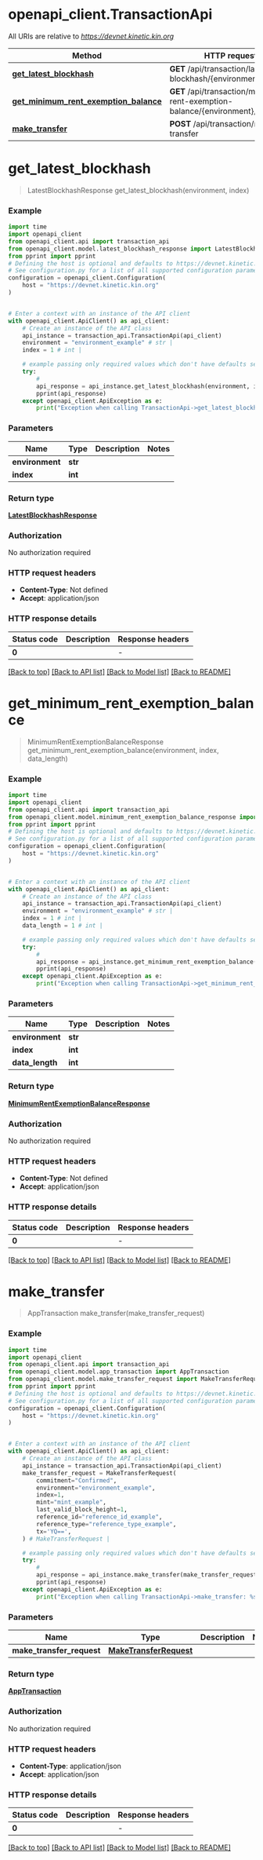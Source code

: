 # openapi_client.TransactionApi

All URIs are relative to *https://devnet.kinetic.kin.org*

Method | HTTP request | Description
------------- | ------------- | -------------
[**get_latest_blockhash**](TransactionApi.md#get_latest_blockhash) | **GET** /api/transaction/latest-blockhash/{environment}/{index} | 
[**get_minimum_rent_exemption_balance**](TransactionApi.md#get_minimum_rent_exemption_balance) | **GET** /api/transaction/minimum-rent-exemption-balance/{environment}/{index} | 
[**make_transfer**](TransactionApi.md#make_transfer) | **POST** /api/transaction/make-transfer | 


# **get_latest_blockhash**
> LatestBlockhashResponse get_latest_blockhash(environment, index)



### Example


```python
import time
import openapi_client
from openapi_client.api import transaction_api
from openapi_client.model.latest_blockhash_response import LatestBlockhashResponse
from pprint import pprint
# Defining the host is optional and defaults to https://devnet.kinetic.kin.org
# See configuration.py for a list of all supported configuration parameters.
configuration = openapi_client.Configuration(
    host = "https://devnet.kinetic.kin.org"
)


# Enter a context with an instance of the API client
with openapi_client.ApiClient() as api_client:
    # Create an instance of the API class
    api_instance = transaction_api.TransactionApi(api_client)
    environment = "environment_example" # str | 
    index = 1 # int | 

    # example passing only required values which don't have defaults set
    try:
        # 
        api_response = api_instance.get_latest_blockhash(environment, index)
        pprint(api_response)
    except openapi_client.ApiException as e:
        print("Exception when calling TransactionApi->get_latest_blockhash: %s\n" % e)
```


### Parameters

Name | Type | Description  | Notes
------------- | ------------- | ------------- | -------------
 **environment** | **str**|  |
 **index** | **int**|  |

### Return type

[**LatestBlockhashResponse**](LatestBlockhashResponse.md)

### Authorization

No authorization required

### HTTP request headers

 - **Content-Type**: Not defined
 - **Accept**: application/json


### HTTP response details

| Status code | Description | Response headers |
|-------------|-------------|------------------|
**0** |  |  -  |

[[Back to top]](#) [[Back to API list]](../README.md#documentation-for-api-endpoints) [[Back to Model list]](../README.md#documentation-for-models) [[Back to README]](../README.md)

# **get_minimum_rent_exemption_balance**
> MinimumRentExemptionBalanceResponse get_minimum_rent_exemption_balance(environment, index, data_length)



### Example


```python
import time
import openapi_client
from openapi_client.api import transaction_api
from openapi_client.model.minimum_rent_exemption_balance_response import MinimumRentExemptionBalanceResponse
from pprint import pprint
# Defining the host is optional and defaults to https://devnet.kinetic.kin.org
# See configuration.py for a list of all supported configuration parameters.
configuration = openapi_client.Configuration(
    host = "https://devnet.kinetic.kin.org"
)


# Enter a context with an instance of the API client
with openapi_client.ApiClient() as api_client:
    # Create an instance of the API class
    api_instance = transaction_api.TransactionApi(api_client)
    environment = "environment_example" # str | 
    index = 1 # int | 
    data_length = 1 # int | 

    # example passing only required values which don't have defaults set
    try:
        # 
        api_response = api_instance.get_minimum_rent_exemption_balance(environment, index, data_length)
        pprint(api_response)
    except openapi_client.ApiException as e:
        print("Exception when calling TransactionApi->get_minimum_rent_exemption_balance: %s\n" % e)
```


### Parameters

Name | Type | Description  | Notes
------------- | ------------- | ------------- | -------------
 **environment** | **str**|  |
 **index** | **int**|  |
 **data_length** | **int**|  |

### Return type

[**MinimumRentExemptionBalanceResponse**](MinimumRentExemptionBalanceResponse.md)

### Authorization

No authorization required

### HTTP request headers

 - **Content-Type**: Not defined
 - **Accept**: application/json


### HTTP response details

| Status code | Description | Response headers |
|-------------|-------------|------------------|
**0** |  |  -  |

[[Back to top]](#) [[Back to API list]](../README.md#documentation-for-api-endpoints) [[Back to Model list]](../README.md#documentation-for-models) [[Back to README]](../README.md)

# **make_transfer**
> AppTransaction make_transfer(make_transfer_request)



### Example


```python
import time
import openapi_client
from openapi_client.api import transaction_api
from openapi_client.model.app_transaction import AppTransaction
from openapi_client.model.make_transfer_request import MakeTransferRequest
from pprint import pprint
# Defining the host is optional and defaults to https://devnet.kinetic.kin.org
# See configuration.py for a list of all supported configuration parameters.
configuration = openapi_client.Configuration(
    host = "https://devnet.kinetic.kin.org"
)


# Enter a context with an instance of the API client
with openapi_client.ApiClient() as api_client:
    # Create an instance of the API class
    api_instance = transaction_api.TransactionApi(api_client)
    make_transfer_request = MakeTransferRequest(
        commitment="Confirmed",
        environment="environment_example",
        index=1,
        mint="mint_example",
        last_valid_block_height=1,
        reference_id="reference_id_example",
        reference_type="reference_type_example",
        tx='YQ==',
    ) # MakeTransferRequest | 

    # example passing only required values which don't have defaults set
    try:
        # 
        api_response = api_instance.make_transfer(make_transfer_request)
        pprint(api_response)
    except openapi_client.ApiException as e:
        print("Exception when calling TransactionApi->make_transfer: %s\n" % e)
```


### Parameters

Name | Type | Description  | Notes
------------- | ------------- | ------------- | -------------
 **make_transfer_request** | [**MakeTransferRequest**](MakeTransferRequest.md)|  |

### Return type

[**AppTransaction**](AppTransaction.md)

### Authorization

No authorization required

### HTTP request headers

 - **Content-Type**: application/json
 - **Accept**: application/json


### HTTP response details

| Status code | Description | Response headers |
|-------------|-------------|------------------|
**0** |  |  -  |

[[Back to top]](#) [[Back to API list]](../README.md#documentation-for-api-endpoints) [[Back to Model list]](../README.md#documentation-for-models) [[Back to README]](../README.md)

